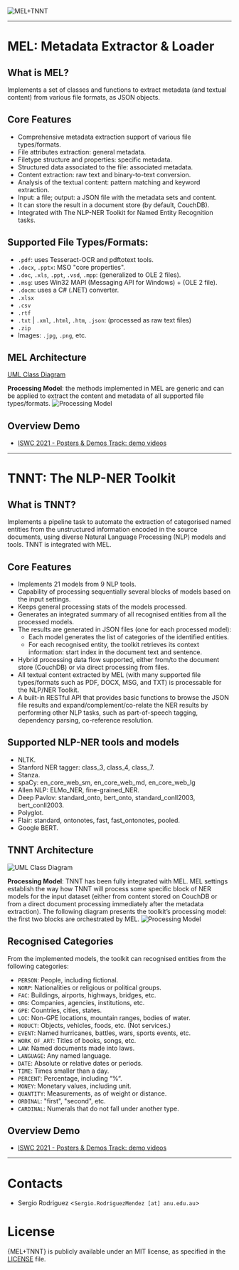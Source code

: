 ![MEL+TNNT](https://github.com/KGCP/MEL-TNNT/blob/master/docs/MEL+TNNT.png)


---
# MEL: Metadata Extractor & Loader

## What is MEL?
Implements a set of classes and functions to extract metadata (and textual content) from various file formats, as JSON objects.

## Core Features
- Comprehensive metadata extraction support of various file types/formats.
- File attributes extraction: general metadata.
- Filetype structure and properties: specific metadata.
- Structured data associated to the file: associated metadata.
- Content extraction: raw text and binary-to-text conversion.
- Analysis of the textual content: pattern matching and keyword extraction.
- Input: a file; output: a JSON file with the metadata sets and content.
- It can store the result in a document store (by default, CouchDB).
- Integrated with The NLP-NER Toolkit for Named Entity Recognition tasks.

## Supported File Types/Formats:
- `.pdf`: uses Tesseract-OCR and pdftotext tools.
- `.docx`, `.pptx`: MSO "core properties".
- `.doc`, `.xls`, `.ppt`, `.vsd`, `.mpp`: (generalized to OLE 2 files).
- `.msg`: uses Win32 MAPI (Messaging API for Windows) + (OLE 2 file).
- `.docm`: uses a C# (.NET) converter.
- `.xlsx`
- `.csv`
- `.rtf`
- `.txt` | `.xml`, `.html`, `.htm`, `.json`: (processed as raw text files)
- `.zip`
- Images: `.jpg`, `.png`, etc.

## MEL Architecture
[UML Class Diagram](https://github.com/KGCP/MEL-TNNT/blob/master/docs/MEL/MEL-UML.png)

**Processing Model**: the methods implemented in MEL are generic and can be applied to extract the content and metadata of all supported file types/formats.
![Processing Model](https://github.com/KGCP/MEL-TNNT/blob/master/docs/MEL/MEL-ProcessingModel.png)

## Overview Demo
- [ISWC 2021 - Posters & Demos Track: demo videos](https://bit.ly/3h5iE5M)


---
# TNNT: The NLP-NER Toolkit

## What is TNNT?
Implements a pipeline task to automate the extraction of categorised named entities from the unstructured information encoded in the source documents, using diverse Natural Language Processing (NLP) models and tools.  TNNT is integrated with MEL.

## Core Features
- Implements 21 models from 9 NLP tools.
- Capability of processing sequentially several blocks of models based on the input settings.
- Keeps general processing stats of the models processed.
- Generates an integrated summary of all recognised entities from all the processed models.
- The results are generated in JSON files (one for each processed model):
  - Each model generates the list of categories of the identified entities.
  - For each recognised entity, the toolkit retrieves its context information: start index in the document text and sentence.
- Hybrid processing data flow supported, either from/to the document store (CouchDB) or via direct processing from files.
- All textual content extracted by MEL (with many supported file types/formats such as PDF, DOCX, MSG, and TXT) is processable for the NLP/NER Toolkit.
- A built-in RESTful API that provides basic functions to browse the JSON file results and expand/complement/co-relate the NER results by performing other NLP tasks, such as part-of-speech tagging, dependency parsing, co-reference resolution.

## Supported NLP-NER tools and models
- NLTK.
- Stanford NER tagger: class_3, class_4, class_7.
- Stanza.
- spaCy: en_core_web_sm, en_core_web_md, en_core_web_lg
- Allen NLP: ELMo_NER, fine-grained_NER.
- Deep Pavlov: standard_onto, bert_onto, standard_conll2003, bert_conll2003.
- Polyglot.
- Flair: standard, ontonotes, fast, fast_ontonotes, pooled.
- Google BERT.

## TNNT Architecture
![UML Class Diagram](https://github.com/KGCP/MEL-TNNT/blob/master/docs/TNNT/TNNT-UML.png)

**Processing Model**: TNNT has been fully integrated with MEL.  MEL settings establish the way how TNNT will process some specific block of NER models for the input dataset (either from content stored on CouchDB or from a direct document processing immediately after the metadata extraction).  The following diagram presents the toolkit’s processing model: the first two blocks are orchestrated by MEL.
![Processing Model](https://github.com/KGCP/MEL-TNNT/blob/master/docs/TNNT/TNNT-ProcessingModel.png)

## Recognised Categories
From the implemented models, the toolkit can recognised entities from the following categories:
- `PERSON`: People, including fictional.
- `NORP`: Nationalities or religious or political groups.
- `FAC`: Buildings, airports, highways, bridges, etc.
- `ORG`: Companies, agencies, institutions, etc.
- `GPE`: Countries, cities, states.
- `LOC`: Non-GPE locations, mountain ranges, bodies of water.
- `RODUCT`: Objects, vehicles, foods, etc. (Not services.)
- `EVENT`: Named hurricanes, battles, wars, sports events, etc.
- `WORK_OF_ART`: Titles of books, songs, etc.
- `LAW`: Named documents made into laws.
- `LANGUAGE`: Any named language.
- `DATE`: Absolute or relative dates or periods.
- `TIME`: Times smaller than a day.
- `PERCENT`: Percentage, including “%“.
- `MONEY`: Monetary values, including unit.
- `QUANTITY`: Measurements, as of weight or distance.
- `ORDINAL`: "first", "second", etc.
- `CARDINAL`: Numerals that do not fall under another type.

## Overview Demo
- [ISWC 2021 - Posters & Demos Track: demo videos](https://bit.ly/3h5iE5M)


---
# Contacts
- Sergio Rodriguez <`Sergio.RodriguezMendez [at] anu.edu.au`>

# License
{MEL+TNNT} is publicly available under an MIT license, as specified in the [LICENSE](https://github.com/KGCP/MEL-TNNT/blob/master/LICENSE) file.
